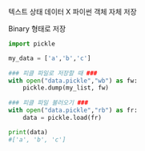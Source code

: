 텍스트 상태 데이터 X 파이썬 객체 자체 저장 

Binary 형태로 저장 



```py
import pickle

my_data = ['a','b','c']
 
### 피클 파일로 저장할 때 ###
with open("data.pickle","wb") as fw:
    pickle.dump(my_list, fw)
 
### 피클 파일 불러오기 ###
with open("data.pickle","rb") as fr:
    data = pickle.load(fr)

print(data)
#['a', 'b', 'c']
```

